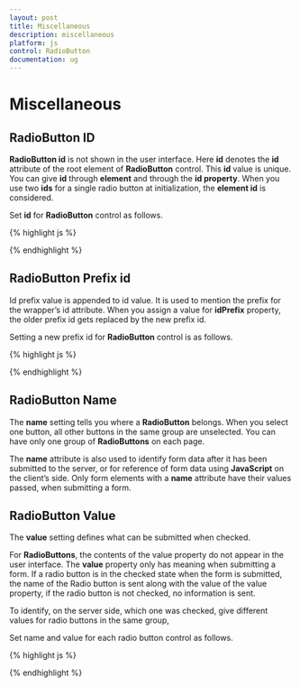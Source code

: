 ```yaml
---
layout: post
title: Miscellaneous
description: miscellaneous
platform: js
control: RadioButton
documentation: ug
---
```


# Miscellaneous

## RadioButton ID

**RadioButton id** is not shown in the user interface. Here **id** denotes the **id** attribute of the root element of **RadioButton** control. This **id** value is unique. You can give **id** through **element** and through the **id property**. When you use two **ids** for a single radio button at initialization, the **element id** is considered.

Set **id** for **RadioButton** control as follows.



{% highlight js %}

<script type="text/javascript">
        $(function () {
            //set new id value as follows
            $("#RadBtn_Male").ejRadioButton({ name: "Gender", **id: "male_type"** });
            $("#RadBtm_female").ejRadioButton({ name: "Gender", **id: "female_type"** });
        });
    </script>


{% endhighlight %}

## RadioButton Prefix id

Id prefix value is appended to id value. It is used to mention the prefix for the wrapper’s id attribute. When you assign a value for **idPrefix** property, the older prefix id gets replaced by the new prefix id. 

Setting a new prefix id for **RadioButton** control is as follows.



{% highlight js %}

  <script type="text/javascript">
        $(function () {
            //set new idPrefix value as follows
            $("#Radio_Male").ejRadioButton({ name: "Gender", **idPrefix:"sync"**  });
            $("#Radio_Female").ejRadioButton({ name: "Gender", **idPrefix:"sync"**  });
        });
    </script>


{% endhighlight %}

## RadioButton Name

The **name** setting tells you where a **RadioButton** belongs. When you select one button, all other buttons in the same group are unselected. You can have only one group of **RadioButtons** on each page.

The **name** attribute is also used to identify form data after it has been submitted to the server, or for reference of form data using **JavaScript** on the client’s side. Only form elements with a **name** attribute have their values passed, when submitting a form.

## RadioButton Value

The **value** setting defines what can be submitted when checked.

For **RadioButtons**, the contents of the value property do not appear in the user interface. The **value** property only has meaning when submitting a form. If a radio button is in the checked state when the form is submitted, the name of the Radio button is sent along with the value of the value property, if the radio button is not checked, no information is sent.

To identify, on the server side, which one was checked, give different values for radio buttons in the same group, 

Set name and value for each radio button control as follows.



{% highlight js %}

<script type="text/javascript">
        $(function () {
            //set name and value for each radio button as follows
            $("#Radio_Male").ejRadioButton({ **name: "Gender", value: "male"**  });
            $("#Radio_Female").ejRadioButton({ **name: "Gender", value: "female"** });
        });
    </script>


{% endhighlight %}









